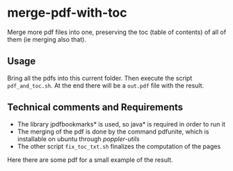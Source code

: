 # merge-pdf-with-toc
Merge more pdf files into one, preserving the toc (table of contents) of all of them (ie merging also that).

## Usage
Bring all the pdfs into this current folder. Then execute the script `pdf_and_toc.sh`. At the end there will be a `out.pdf` file with the result.

## Technical comments and Requirements
- The library jpdfbookmarks* is used, so java* is required in order to run it
- The merging of the pdf is done by the command pdfunite, which is installable on ubuntu through *poppler-utils*
- The other script `fix_toc_txt.sh` finalizes the computation of the pages 

Here there are some pdf for a small example of the result.